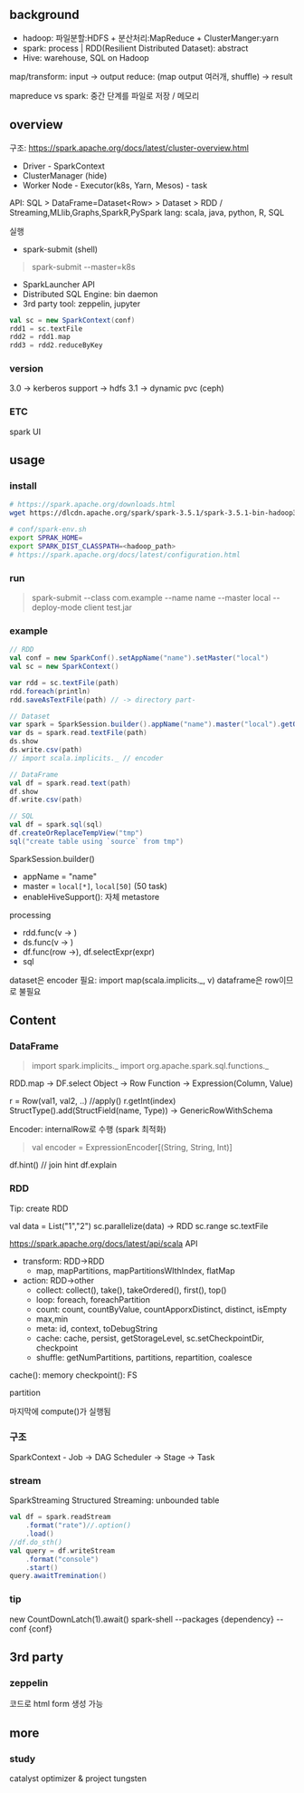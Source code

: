 ## background

- hadoop: 파일분할:HDFS + 분산처리:MapReduce + ClusterManger:yarn
- spark: process | RDD(Resilient Distributed Dataset): abstract
- Hive: warehouse, SQL on Hadoop

map/transform: input -> output
reduce: (map output 여러개, shuffle) -> result

mapreduce vs spark: 중간 단계를 파일로 저장 / 메모리
## overview

구조: https://spark.apache.org/docs/latest/cluster-overview.html
- Driver - SparkContext
- ClusterManager (hide)
- Worker Node - Executor(k8s, Yarn, Mesos) - task

API: SQL > DataFrame=Dataset\<Row> > Dataset > RDD / Streaming,MLlib,Graphs,SparkR,PySpark
lang: scala, java, python, R, SQL


실행
- spark-submit (shell)
> spark-submit --master=k8s
- SparkLauncher API
- Distributed SQL Engine: bin daemon
- 3rd party tool: zeppelin, jupyter

```scala
val sc = new SparkContext(conf)
rdd1 = sc.textFile
rdd2 = rdd1.map
rdd3 = rdd2.reduceByKey
```
### version
3.0 -> kerberos support -> hdfs
3.1 -> dynamic pvc (ceph)

### ETC
spark UI

## usage
### install

```sh
# https://spark.apache.org/downloads.html
wget https://dlcdn.apache.org/spark/spark-3.5.1/spark-3.5.1-bin-hadoop3-scala2.13.tgz

# conf/spark-env.sh
export SPRAK_HOME=
export SPARK_DIST_CLASSPATH=<hadoop_path>
# https://spark.apache.org/docs/latest/configuration.html
```

### run

> spark-submit 
> 	--class com.example
> 	--name name 
> 	--master local 
> 	--deploy-mode client test.jar

### example
```scala
// RDD
val conf = new SparkConf().setAppName("name").setMaster("local")
val sc = new SparkContext()

var rdd = sc.textFile(path)
rdd.foreach(println)
rdd.saveAsTextFile(path) // -> directory part-

// Dataset
var spark = SparkSession.builder().appName("name").master("local").getOrCreate()
var ds = spark.read.textFile(path)
ds.show
ds.write.csv(path)
// import scala.implicits._ // encoder

// DataFrame
val df = spark.read.text(path)
df.show
df.write.csv(path)

// SQL
val df = spark.sql(sql)
df.createOrReplaceTempView("tmp")
sql("create table using `source` from tmp")
```

SparkSession.builder()
- appName = "name"
- master = `local[*]`, `local[50]` (50 task) 
- enableHiveSupport(): 자체 metastore

processing
- rdd.func(v -> )
- ds.func(v -> )
- df.func(row ->), df.selectExpr(expr)
- sql

dataset은 encoder 필요: import map(scala.implicits.\_, v)
dataframe은 row이므로 불필요


## Content
### DataFrame

> import spark.implicits._
> import org.apache.spark.sql.functions._

RDD.map -> DF.select
Object -> Row
Function -> Expression(Column, Value)

r = Row(val1, val2, ..) //apply()
r.getInt(index)
StructType().add(StructField(name, Type)) -> GenericRowWithSchema

Encoder: internalRow로 수행 (spark 최적화)
> val encoder = ExpressionEncoder[(String, String, Int)]

df.hint() // join hint
df.explain

### RDD
Tip: create RDD

val data = List("1","2")
sc.parallelize(data) -> RDD
sc.range
sc.textFile

https://spark.apache.org/docs/latest/api/scala
API
- transform: RDD->RDD
	- map, mapPartitions, mapPartitionsWIthIndex, flatMap
- action: RDD->other
	- collect: collect(), take(), takeOrdered(), first(), top()
	- loop: foreach, foreachPartition
	- count: count, countByValue, countApporxDistinct, distinct, isEmpty
	- max,min
	- meta: id, context, toDebugString
	- cache: cache, persist, getStorageLevel, sc.setCheckpointDir, checkpoint
	- shuffle: getNumPartitions, partitions, repartition, coalesce

cache(): memory
checkpoint(): FS

partition

마지막에 compute()가 실행됨

### 구조
SparkContext - Job -> DAG Scheduler -> Stage -> Task


### stream
SparkStreaming
Structured Streaming: unbounded table

```scala
val df = spark.readStream
	.format("rate")//.option()
	.load()
//df.do_sth()
val query = df.writeStream
	.format("console")
	.start()
query.awaitTremination()
```


### tip

new CountDownLatch(1).await()
spark-shell --packages {dependency} --conf {conf}

## 3rd party
### zeppelin

코드로 html form 생성 가능



## more 
### study
catalyst optimizer & project tungsten
